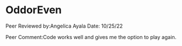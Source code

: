 # OddorEven

Peer Reviewed by:Angelica Ayala
Date: 10/25/22

Peer Comment:Code works well and gives me the option to play again.
